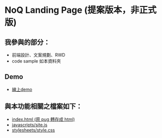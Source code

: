 # NoQ Landing Page (提案版本，非正式版)

## 我參與的部分：

- 前端設計、文案規劃、RWD
- code sample 如本資料夾


## Demo
- [線上demo](https://jillyz.github.io/Work/noq_landing_page/)

## 與本功能相關之檔案如下：

- [index.html (原 pug 轉存成 html)](https://github.com/jillyz/jillyz.github.io/blob/master/Work/noq_landing_page/index.html)
- [javascripts/site.js](https://github.com/jillyz/jillyz.github.io/blob/master/Work/noq_landing_page/javascripts/site.js)
- [stylesheets/style.css](https://github.com/jillyz/jillyz.github.io/blob/master/Work/noq_landing_page/stylesheets/style.css)



